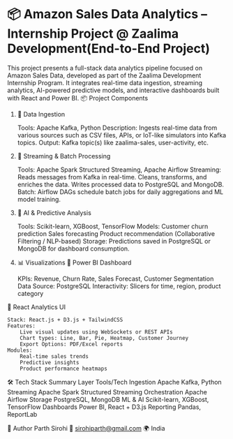 # 📦 Amazon Sales Data Analytics – Internship Project @ Zaalima Development(End-to-End Project)

This project presents a full-stack data analytics pipeline focused on Amazon Sales Data, developed as part of the Zaalima Development Internship Program. It integrates real-time data ingestion, streaming analytics, AI-powered predictive models, and interactive dashboards built with React and Power BI.
📦 Project Components
1. 🚀 Data Ingestion

    Tools: Apache Kafka, Python
    Description: Ingests real-time data from various sources such as CSV files, APIs, or IoT-like simulators into Kafka topics.
    Output: Kafka topic(s) like zaalima-sales, user-activity, etc.

2. 🌊 Streaming & Batch Processing

    Tools: Apache Spark Structured Streaming, Apache Airflow
    Streaming:
        Reads messages from Kafka in real-time.
        Cleans, transforms, and enriches the data.
        Writes processed data to PostgreSQL and MongoDB.
    Batch:
        Airflow DAGs schedule batch jobs for daily aggregations and ML model training.

3. 🧠 AI & Predictive Analysis

    Tools: Scikit-learn, XGBoost, TensorFlow
    Models:
        Customer churn prediction
        Sales forecasting
        Product recommendation (Collaborative Filtering / NLP-based)
    Storage: Predictions saved in PostgreSQL or MongoDB for dashboard consumption.

4. 📊 Visualizations
🔹 Power BI Dashboard

    KPIs: Revenue, Churn Rate, Sales Forecast, Customer Segmentation
    Data Source: PostgreSQL
    Interactivity: Slicers for time, region, product category

🔸 React Analytics UI

    Stack: React.js + D3.js + TailwindCSS
    Features:
        Live visual updates using WebSockets or REST APIs
        Chart types: Line, Bar, Pie, Heatmap, Customer Journey
        Export Options: PDF/Excel reports
    Modules:
        Real-time sales trends
        Predictive insights
        Product performance heatmaps

🛠️ Tech Stack Summary
Layer 	Tools/Tech
Ingestion 	Apache Kafka, Python
Streaming 	Apache Spark Structured Streaming
Orchestration 	Apache Airflow
Storage 	PostgreSQL, MongoDB
ML & AI 	Scikit-learn, XGBoost, TensorFlow
Dashboards 	Power BI, React + D3.js
Reporting 	Pandas, ReportLab


👤 Author
Parth Sirohi
📧 sirohiparth@gmail.com
🌍 India

